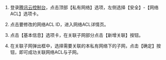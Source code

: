 1. 登录[腾讯云控制台](https://console.qcloud.com/)，点击顶部【私有网络】选项，左侧选择【安全】-【网络ACL】选项卡。

2. 点击要修改的网络ACL ID，进入网络ACL详情页。

3. 点击【基本信息】选项卡，在关联子网部分点击【新增关联】按钮。

4. 在关联子网弹出框中，选择需要关联的本私有网络下的子网，点击【确定】按钮，即可成功关联网络ACL与子网。